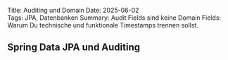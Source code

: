 Title: Auditing und Domain
Date: 2025-06-02  
Tags: JPA, Datenbanken
Summary: Audit Fields sind keine Domain Fields: Warum Du technische und funktionale Timestamps trennen sollst.

## Spring Data JPA und Auditing

